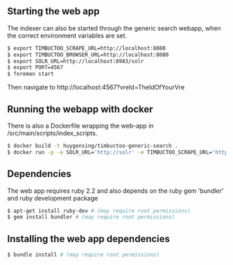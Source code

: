 ## Starting the web app
The indexer can also be started through the generic search webapp, when the correct environment variables are set.

```sh
$ export TIMBUCTOO_SCRAPE_URL=http://localhost:8080
$ export TIMBUCTOO_BROWSER_URL=http://localhost:8080
$ export SOLR_URL=http://localhost:8983/solr
$ export PORT=4567
$ foreman start
```

Then navigate to http://localhost:4567?vreId=TheIdOfYourVre

## Running the webapp with docker
There is also a Dockerfile wrapping the web-app in /src/main/scripts/index_scripts.


```sh
$ docker build -t huygensing/timbuctoo-generic-search .
$ docker run -p -e SOLR_URL='http://solr' -e TIMBUCTOO_SCRAPE_URL='http://timbuctoo' TIMBUCTOO_BROWSER_URL='http://localhost:8080' 80:80 huygensing/timbuctoo-generic-search
```


## Dependencies

The web app requires ruby 2.2 and also depends on the ruby gem 'bundler' and ruby development package

```sh
$ apt-get install ruby-dev # (may require root permissions)
$ gem install bundler # (may require root permissions)
```

## Installing the web app dependencies

```sh
$ bundle install # (may require root permissions)   
```

